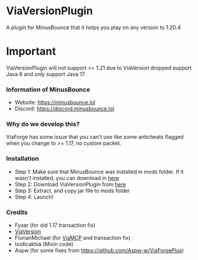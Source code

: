 # ViaVersionPlugin
A plugin for MinusBounce that it helps you play on any version to 1.20.4

# Important
ViaVersionPlugin will not support >= 1.21 due to ViaVersion dropped support Java 8 and only support Java 17.

### Information of MinusBounce
- Website: https://minusbounce.lol
- Discord: https://discord.minusbounce.lol

### Why do we develop this?
ViaForge has some issue that you can't use like some anticheats flagged when you change to >= 1.17, no custom packet.

### Installation
- Step 1: Make sure that MinusBounce was installed in mods folder. If it wasn't installed, you can download in [here](https://minusbounce.lol/download)
- Step 2: Download ViaVersionPlugin from [here](https://github.com/MinusMC/ViaVersionPlugin/releases)
- Step 3: Extract, and copy jar file to mods folder
- Step 4: Launch!

### Credits
- Fyxar (for old 1.17 transaction fix)
- [ViaVersion](https://github.com/ViaVersion/ViaVersion)
- FlorianMichael (for [ViaMCP](https://github.com/ViaVersionMCP/ViaMCP) and transaction fix)
- toidicakhia (Mixin code)
- Aspw (for some fixes from https://github.com/Aspw-w/ViaForgePlus)